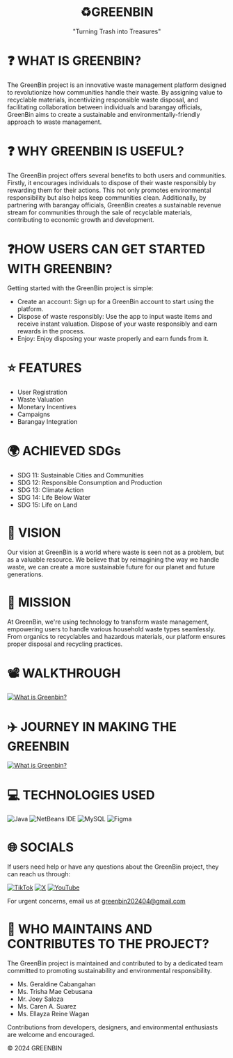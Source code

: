 
<h1 align="center">♻️GREENBIN</h1>
<p align="center">"Turning Trash into Treasures"</p>

# ❓ WHAT IS GREENBIN?
The GreenBin project is an innovative waste management platform designed to revolutionize how communities handle their waste. By assigning value to recyclable materials, incentivizing responsible waste disposal, and facilitating collaboration between individuals and barangay officials, GreenBin aims to create a sustainable and environmentally-friendly approach to waste management.

# ❓ WHY GREENBIN IS USEFUL?
The GreenBin project offers several benefits to both users and communities. Firstly, it encourages individuals to dispose of their waste responsibly by rewarding them for their actions. This not only promotes environmental responsibility but also helps keep communities clean. Additionally, by partnering with barangay officials, GreenBin creates a sustainable revenue stream for communities through the sale of recyclable materials, contributing to economic growth and development.

# ❓HOW USERS CAN GET STARTED WITH GREENBIN?
  Getting started with the GreenBin project is simple:

  * Create an account: Sign up for a GreenBin account to start using the platform.
  * Dispose of waste responsibly: Use the app to input waste items and receive instant valuation. Dispose of your waste responsibly and earn rewards in the process.
  * Enjoy: Enjoy disposing your waste properly and earn funds from it.
# ⭐ FEATURES
* User Registration
* Waste Valuation
* Monetary Incentives
* Campaigns
* Barangay Integration
# 🌍 ACHIEVED SDGs
  * SDG 11: Sustainable Cities and Communities
  * SDG 12: Responsible Consumption and Production
  * SDG 13: Climate Action
  * SDG 14: Life Below Water
  * SDG 15: Life on Land

# 👀	VISION
  Our vision at GreenBin is a world where waste is seen not as a problem, but as a valuable resource. We believe that by reimagining the way we handle waste, we can create a more sustainable future for our planet   and future generations.

# 🎯 MISSION
 At GreenBin, we're using technology to transform waste management, empowering users to handle various household waste types seamlessly. From organics to recyclables and hazardous materials, our platform ensures   proper disposal and recycling practices.


#  📽️ WALKTHROUGH
<!-- YouTube video cards from https://github.com/DenverCoder1/github-readme-youtube-cards -->
<!-- https://ytcards.demolab.com/?id=<video ID>&title=<video+title>&lang=en&timestamp=<video publish date in Unix time format>&background_color=%230d1117&title_color=%23ffffff&stats_color=%23dedede&max_title_lines=1&width=250&border_radius=5&duration=<video duration in seconds> "<video title>") -->
<!-- BEGIN YOUTUBE-CARDS -->
[![What is Greenbin?](https://ytcards.demolab.com/?id=c8tAq2wrDhQ&title=What+is+Greenbin?&lang=en&timestamp=1715270400&background_color=%230d1117&title_color=%23ffffff&stats_color=%23dedede&max_title_lines=1&width=250&border_radius=5&duration=436 "What is Greenbin?")](https://youtu.be/c8tAq2wrDhQ?si=qc7U_K14CjlEuhnV)
<!-- END YOUTUBE-CARDS -->

#  ✈️ JOURNEY IN MAKING THE GREENBIN
<!-- YouTube video cards from https://github.com/DenverCoder1/github-readme-youtube-cards -->
<!-- https://ytcards.demolab.com/?id=<video ID>&title=<video+title>&lang=en&timestamp=<video publish date in Unix time format>&background_color=%230d1117&title_color=%23ffffff&stats_color=%23dedede&max_title_lines=1&width=250&border_radius=5&duration=<video duration in seconds> "<video title>") -->
<!-- BEGIN YOUTUBE-CARDS -->
[![What is Greenbin?](https://ytcards.demolab.com/?id=Wa_wInO7MJQ&title=GREENBIN+JOURNEY&lang=en&timestamp=1715270400&background_color=%230d1117&title_color=%23ffffff&stats_color=%23dedede&max_title_lines=1&width=250&border_radius=5&duration=436 "GREENBIN JOURNEY")](https://youtu.be/Wa_wInO7MJQ?si=lJDA7lyup8ZWZa3C)
<!-- END YOUTUBE-CARDS -->

# 💻 TECHNOLOGIES USED
![Java](https://img.shields.io/badge/java-%23ED8B00.svg?style=for-the-badge&logo=openjdk&logoColor=white) ![NetBeans IDE](https://img.shields.io/badge/NetBeansIDE-1B6AC6.svg?style=for-the-badge&logo=apache-netbeans-ide&logoColor=white) ![MySQL](https://img.shields.io/badge/mysql-%2300000f.svg?style=for-the-badge&logo=mysql&logoColor=white) ![Figma](https://img.shields.io/badge/figma-%23F24E1E.svg?style=for-the-badge&logo=figma&logoColor=white)

# 🌐 SOCIALS
If users need help or have any questions about the GreenBin project, they can reach us through: 

[![TikTok](https://img.shields.io/badge/TikTok-%23000000.svg?logo=TikTok&logoColor=white)](https://tiktok.com/@greenbin2204) [![X](https://img.shields.io/badge/X-black.svg?logo=X&logoColor=white)](https://x.com/greenbin202404) [![YouTube](https://img.shields.io/badge/YouTube-%23FF0000.svg?logo=YouTube&logoColor=white)](https://youtube.com/@GREENBIN2204) 

For urgent concerns, email us at greenbin202404@gmail.com

# 👤 WHO MAINTAINS AND CONTRIBUTES TO THE PROJECT?
   
   The GreenBin project is maintained and contributed to by a dedicated team committed to promoting sustainability and environmental responsibility.

   * Ms. Geraldine Cabangahan 
   * Ms. Trisha Mae Cebusana
   * Mr. Joey Saloza
   * Ms. Caren A. Suarez
   * Ms. Ellayza Reine Wagan
   
   Contributions from developers, designers, and environmental enthusiasts are welcome and encouraged.

   © 2024 GREENBIN
